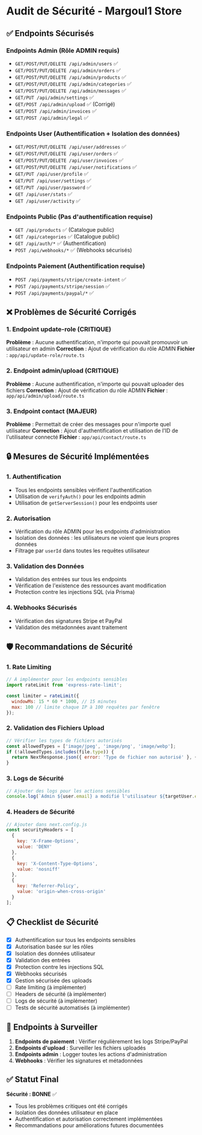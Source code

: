 # Audit de Sécurité - Margoul1 Store

## ✅ Endpoints Sécurisés

### Endpoints Admin (Rôle ADMIN requis)
- `GET/POST/PUT/DELETE /api/admin/users` ✅
- `GET/POST/PUT/DELETE /api/admin/orders` ✅
- `GET/POST/PUT/DELETE /api/admin/products` ✅
- `GET/POST/PUT/DELETE /api/admin/categories` ✅
- `GET/POST/PUT/DELETE /api/admin/messages` ✅
- `GET/PUT /api/admin/settings` ✅
- `GET/POST /api/admin/upload` ✅ (Corrigé)
- `GET/POST /api/admin/invoices` ✅
- `GET/POST /api/admin/legal` ✅

### Endpoints User (Authentification + Isolation des données)
- `GET/POST/PUT/DELETE /api/user/addresses` ✅
- `GET/POST/PUT/DELETE /api/user/orders` ✅
- `GET/POST/PUT/DELETE /api/user/invoices` ✅
- `GET/POST/PUT/DELETE /api/user/notifications` ✅
- `GET/PUT /api/user/profile` ✅
- `GET/PUT /api/user/settings` ✅
- `GET/PUT /api/user/password` ✅
- `GET /api/user/stats` ✅
- `GET /api/user/activity` ✅

### Endpoints Public (Pas d'authentification requise)
- `GET /api/products` ✅ (Catalogue public)
- `GET /api/categories` ✅ (Catalogue public)
- `GET /api/auth/*` ✅ (Authentification)
- `POST /api/webhooks/*` ✅ (Webhooks sécurisés)

### Endpoints Paiement (Authentification requise)
- `POST /api/payments/stripe/create-intent` ✅
- `POST /api/payments/stripe/session` ✅
- `POST /api/payments/paypal/*` ✅

## ❌ Problèmes de Sécurité Corrigés

### 1. Endpoint update-role (CRITIQUE)
**Problème** : Aucune authentification, n'importe qui pouvait promouvoir un utilisateur en admin
**Correction** : Ajout de vérification du rôle ADMIN
**Fichier** : `app/api/update-role/route.ts`

### 2. Endpoint admin/upload (CRITIQUE)
**Problème** : Aucune authentification, n'importe qui pouvait uploader des fichiers
**Correction** : Ajout de vérification du rôle ADMIN
**Fichier** : `app/api/admin/upload/route.ts`

### 3. Endpoint contact (MAJEUR)
**Problème** : Permettait de créer des messages pour n'importe quel utilisateur
**Correction** : Ajout d'authentification et utilisation de l'ID de l'utilisateur connecté
**Fichier** : `app/api/contact/route.ts`

## 🔒 Mesures de Sécurité Implémentées

### 1. Authentification
- Tous les endpoints sensibles vérifient l'authentification
- Utilisation de `verifyAuth()` pour les endpoints admin
- Utilisation de `getServerSession()` pour les endpoints user

### 2. Autorisation
- Vérification du rôle ADMIN pour les endpoints d'administration
- Isolation des données : les utilisateurs ne voient que leurs propres données
- Filtrage par `userId` dans toutes les requêtes utilisateur

### 3. Validation des Données
- Validation des entrées sur tous les endpoints
- Vérification de l'existence des ressources avant modification
- Protection contre les injections SQL (via Prisma)

### 4. Webhooks Sécurisés
- Vérification des signatures Stripe et PayPal
- Validation des métadonnées avant traitement

## 🛡️ Recommandations de Sécurité

### 1. Rate Limiting
```javascript
// À implémenter pour les endpoints sensibles
import rateLimit from 'express-rate-limit';

const limiter = rateLimit({
  windowMs: 15 * 60 * 1000, // 15 minutes
  max: 100 // limite chaque IP à 100 requêtes par fenêtre
});
```

### 2. Validation des Fichiers Upload
```javascript
// Vérifier les types de fichiers autorisés
const allowedTypes = ['image/jpeg', 'image/png', 'image/webp'];
if (!allowedTypes.includes(file.type)) {
  return NextResponse.json({ error: 'Type de fichier non autorisé' }, { status: 400 });
}
```

### 3. Logs de Sécurité
```javascript
// Ajouter des logs pour les actions sensibles
console.log(`Admin ${user.email} a modifié l'utilisateur ${targetUser.email}`);
```

### 4. Headers de Sécurité
```javascript
// Ajouter dans next.config.js
const securityHeaders = [
  {
    key: 'X-Frame-Options',
    value: 'DENY'
  },
  {
    key: 'X-Content-Type-Options',
    value: 'nosniff'
  },
  {
    key: 'Referrer-Policy',
    value: 'origin-when-cross-origin'
  }
];
```

## 📋 Checklist de Sécurité

- [x] Authentification sur tous les endpoints sensibles
- [x] Autorisation basée sur les rôles
- [x] Isolation des données utilisateur
- [x] Validation des entrées
- [x] Protection contre les injections SQL
- [x] Webhooks sécurisés
- [x] Gestion sécurisée des uploads
- [ ] Rate limiting (à implémenter)
- [ ] Headers de sécurité (à implémenter)
- [ ] Logs de sécurité (à implémenter)
- [ ] Tests de sécurité automatisés (à implémenter)

## 🚨 Endpoints à Surveiller

1. **Endpoints de paiement** : Vérifier régulièrement les logs Stripe/PayPal
2. **Endpoints d'upload** : Surveiller les fichiers uploadés
3. **Endpoints admin** : Logger toutes les actions d'administration
4. **Webhooks** : Vérifier les signatures et métadonnées

## ✅ Statut Final

**Sécurité : BONNE** ✅
- Tous les problèmes critiques ont été corrigés
- Isolation des données utilisateur en place
- Authentification et autorisation correctement implémentées
- Recommandations pour améliorations futures documentées 